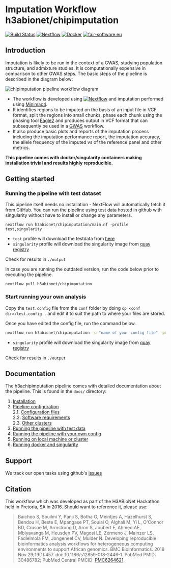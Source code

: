 # Imputation Workflow h3abionet/chipimputation

[![Build Status](https://travis-ci.org/h3abionet/chipimputation.svg?branch=master)](https://travis-ci.org/h3abionet/chipimputation)
[![Nextflow](https://img.shields.io/badge/nextflow-%E2%89%A520.04.0-brightgreen.svg)](https://www.nextflow.io/)
[![Docker](https://img.shields.io/badge/docker%20registry-Quay.io-red)](https://quay.io/h3abionet_org/imputation_tools)
[![fair-software.eu](https://img.shields.io/badge/fair--software.eu-%E2%97%8F%20%20%E2%97%8F%20%20%E2%97%8B%20%20%E2%97%8B%20%20%E2%97%8B-orange)](https://fair-software.eu)

## Introduction
Imputation is likely to be run in the context of a GWAS, studying population structure, and admixture studies. It is computationally expensive in comparison to other GWAS steps.
The basic steps of the pipeline is described in the diagram below:

![chipimputation pipeline workflow diagram](https://www.h3abionet.org/images/workflows/snp_imputation_workflow.png)

* The workflow is developed using [![Nextflow](https://img.shields.io/badge/nextflow-%E2%89%A520.04.0-brightgreen.svg)](https://www.nextflow.io/) and imputation performed using [Minimac4](https://genome.sph.umich.edu/wiki/Minimac4). 
* It identifies regions to be imputed on the basis of an input file in VCF format, split the regions into small chunks, phase each chunk using the phasing tool [Eagle2](https://data.broadinstitute.org/alkesgroup/Eagle/) and produces output in VCF format that can subsequently be used in a [GWAS](https://github.com/h3abionet/h3agwas) workflow.
* It also produce basic plots and reports of the imputation process including the imputation performance report, the imputation accuracy, the allele frequency of the imputed vs of the reference panel and other metrics.    

**This pipeline comes with docker/singularity containers making installation trivial and results highly reproducible.**



## Getting started

### Running the pipeline with test dataset
This pipeline itself needs no installation - NextFlow will automatically fetch it from GitHub.
You can run the pipeline using test data hosted in github with singularity without have to install or change any parameters.

```
nextflow run h3abionet/chipimputation/main.nf -profile test,singularity
```

- `test` profile will download the testdata from [here](https://github.com/h3abionet/chipimputation_test_data/tree/master/testdata_imputation)
- `singularity` profile will download the singularity image from [quay registry](https://quay.io/h3abionet_org/imputation_tools)

Check for results in `./output`

In case you are running the outdated version, run the code below prior to executing the pipeline.

```
nextflow pull h3abionet/chipimputation
```

### Start running your own analysis

Copy the `test.config` file from the `conf` folder by doing `cp <conf dir>/test.config .` and edit it to suit the path to where your files are stored.

Once you have edited the config file, run the command below.

```bash
nextflow run h3abionet/chipimputation -c "name of your config file" -profile singularity
```

- `singularity` profile will download the singularity image from [quay registry](https://quay.io/h3abionet_org/imputation_tools)

Check for results in `./output`


## Documentation
The h3achipimputation pipeline comes with detailed documentation about the pipeline.
This is found in the `docs/` directory:

1. [Installation](docs/installation.md)
2. [Pipeline configuration](docs/configuration/config_files.md)  
    2.1. [Configuration files](docs/configs.md)  
    2.2. [Software requirements](docs/soft_requirements.md)  
    2.3. [Other clusters](docs/other_clusters.md)  
3. [Running the pipeline with test data](docs/usage.md)
4. [Running the pipeline with your own config](docs/usage.md)
5. [Running on local machine or cluster](docs/other_clusters.md)
6. [Running docker and singularity](docs/soft_requirements.md)


## Support
We track our open tasks using github's [issues](https://github.com/h3abionet/chipimputation/issues)


## Citation
This  workflow which was developed as part of the H3ABioNet Hackathon held in Pretoria, SA in 2016. Should want to reference it, please use:  
>Baichoo S, Souilmi Y, Panji S, Botha G, Meintjes A, Hazelhurst S, Bendou H, Beste E, Mpangase PT, Souiai O, Alghali M, Yi L, O'Connor BD, Crusoe M, Armstrong D, Aron S, Joubert F, Ahmed AE, Mbiyavanga M, Heusden PV, Magosi LE, Zermeno J, Mainzer LS, Fadlelmola FM, Jongeneel CV, Mulder N. Developing reproducible bioinformatics analysis workflows for heterogeneous computing environments to support African genomics. BMC Bioinformatics. 2018 Nov 29;19(1):457. doi: 10.1186/s12859-018-2446-1. PubMed PMID: 30486782; PubMed Central PMCID: [PMC6264621](https://www.ncbi.nlm.nih.gov/pmc/articles/PMC6264621/).
